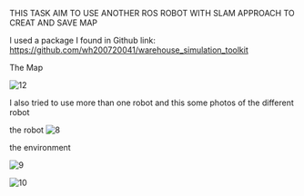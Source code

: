 THIS TASK AIM TO USE ANOTHER ROS ROBOT WITH SLAM APPROACH TO CREAT AND SAVE MAP

I used a package I found in Github link: https://github.com/wh200720041/warehouse_simulation_toolkit

The Map 

![12](https://user-images.githubusercontent.com/86341464/126050531-8960265b-ae10-4ca0-ad3d-6c41b715619d.PNG)

I also tried to use more than one robot 
and this some photos of the different robot

the robot
![8](https://user-images.githubusercontent.com/86341464/126050553-b47b3e42-44e9-4987-bc0c-93c3af35f007.PNG)

the environment 

![9](https://user-images.githubusercontent.com/86341464/126050554-655e12f8-cd3c-4d59-8d57-9948af45fd9a.PNG)

![10](https://user-images.githubusercontent.com/86341464/126050556-3ad8da5a-2a40-4498-9b90-878e3d95c675.PNG)
